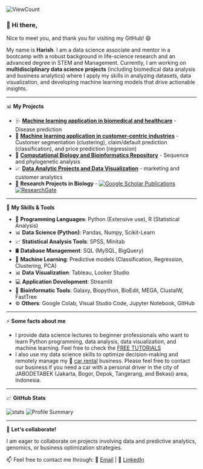 ![ViewCount](https://views.whatilearened.today/views/github/harishmuh/harishmuh.svg?cache=remove)


### 👋 Hi there, 

Nice to meet you, and thank you for visiting my GitHub! 😄

My name is **Harish**. I am a data science associate and mentor in a bootcamp with a robust background in life-science research and an advanced degree in STEM and Management. 
Currently, I am working on **multidisciplinary data science projects** (including biomedical data analysis and business analytics) where I apply my skills in analyzing datasets, data visualization, and developing machine learning models that drive actionable insights.   



---

📊 **My Projects**
- 🩺 [**Machine learning application in biomedical and healthcare**](https://github.com/harishmuh/Healthcare-informatics-and-disease-prediction/blob/main/README.md) -  Disease prediction
- 🧠 [**Machine learning application in customer-centric industries**](https://github.com/harishmuh/machine_learning_projects/tree/main) - Customer segmentation (clustering), claim/default prediction (classification), and price prediction (regression)  
- 🧬 [**Computational Biology and Bioinformatics Repository**](https://github.com/harishmuh/bioinformatics_biopython_projects) - Sequence and phylogenetic analysis  
- 📈 [**Data Analytic Projects and Data Visualization**](https://github.com/harishmuh/data_analyst_projects/tree/main) - marketing and customer analytics  
- 🔬 **Research Projects in Biology** - [![Google Scholar Publications](https://img.shields.io/badge/Google-Scholar-blue?style=flat&logo=GoogleScholar)](https://scholar.google.com/citations?user=TokimwYAAAAJ&hl=en)  [![ResearchGate](https://img.shields.io/badge/ResearchGate-%2300CCBB.svg?style=for-the-badge&logo=ResearchGate&logoColor=white)](https://www.researchgate.net/profile/Harish-Muhammad-2)

---

🌱 **My Skills & Tools**
- 🐍 **Programming Languages**: Python (Extensive use), R (Statistical Analysis)  
- 📊 **Data Science (Python)**: Pandas, Numpy, Scikit-Learn  
- 📈 **Statistical Analysis Tools**: SPSS, Minitab  
- 🛢️ **Database Management**: SQL (MySQL, BigQuery)  
- 🤖 **Machine Learning**: Predictive models (Classification, Regression, Clustering, PCA)  
- 📊 **Data Visualization**: Tableau, Looker Studio  
- 💻 **Application Development**: Streamlit  
- 🧬 **Bioinformatic Tools**: Galaxy, Biopython, BioEdit, MEGA, ClustalW, FastTree  
- ⚙️ **Others**: Google Colab, Visual Studio Code, Jupyter Notebook, GitHub

---

⚡ **Some facts about me**
- I provide data science lectures to beginner professionals who want to learn Python programming, data analysis, data visualization, and machine learning. Feel free to check the [FREE TUTORIALS](https://github.com/harishmuh/FREE-TUTORIALS_Data-Science-for-Beginners)
- I also use my data science skills to optimize decision-making and remotely manage my 🚗 [car rental](https://arasyarentcar.com/) business. Please feel free to contact our business if you need a car with a personal driver in the city of JABODETABEK (Jakarta, Bogor, Depok, Tangerang, and Bekasi) area, Indonesia.

---

📈 **GitHub Stats**  

![stats](https://github-readme-stats.vercel.app/api?username=harishmuh&show_icons=true&theme=tokyonight)
![Profile Summary](https://github-profile-summary-cards.vercel.app/api/cards/profile-details?username=harishmuh&theme=github_dark)

---
👀 **Let's collaborate!**

I am eager to collaborate on projects involving data and predictive analytics, genomics, or business optimization strategies.

📫 Feel free to contact me through:
📧 [Email](mailto:harishmuh@gmail.com) | 💼 [LinkedIn](https://www.linkedin.com/in/harish-muhammad-7b600b102/)

  
